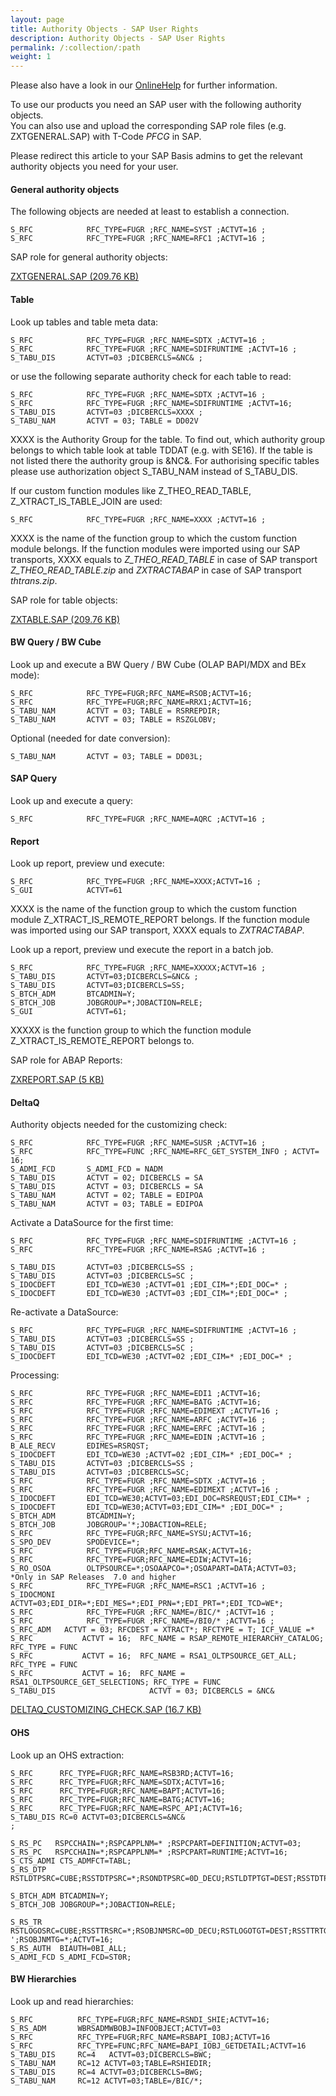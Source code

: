```yaml
---
layout: page
title: Authority Objects - SAP User Rights
description: Authority Objects - SAP User Rights
permalink: /:collection/:path
weight: 1
---
```


Please also have a look in our [OnlineHelp](https://help.theobald-software.com/en/) for further information.

To use our products you need an SAP user with the following authority objects. <br>
You can also use and upload the corresponding SAP role files (e.g. ZXTGENERAL.SAP) with T-Code *PFCG* in SAP. 

Please redirect this article to your SAP Basis admins to get the relevant authority objects you need for your user.  

#### General authority objects

The following objects are needed at least to establish a connection.

```
S_RFC            RFC_TYPE=FUGR ;RFC_NAME=SYST ;ACTVT=16 ;    
S_RFC            RFC_TYPE=FUGR ;RFC_NAME=RFC1 ;ACTVT=16 ; 
```

SAP role for general authority objects:

[ZXTGENERAL.SAP (209.76 KB)](/files/ZXTGENERAL.SAP)

#### Table

Look up tables and table meta data:

```
S_RFC            RFC_TYPE=FUGR ;RFC_NAME=SDTX ;ACTVT=16 ;                  
S_RFC            RFC_TYPE=FUGR ;RFC_NAME=SDIFRUNTIME ;ACTVT=16 ;           
S_TABU_DIS       ACTVT=03 ;DICBERCLS=&NC& ; 
```

or use the following separate authority check for each table to read: 

```
S_RFC            RFC_TYPE=FUGR ;RFC_NAME=SDTX ;ACTVT=16 ;                  
S_RFC            RFC_TYPE=FUGR ;RFC_NAME=SDIFRUNTIME ;ACTVT=16;
S_TABU_DIS       ACTVT=03 ;DICBERCLS=XXXX ;
S_TABU_NAM       ACTVT = 03; TABLE = DD02V
```

XXXX is the Authority Group for the table. To find out, which authority group belongs to which table look at table TDDAT (e.g. with SE16). 
If the table is not listed there the authority group is &NC&. For authorising specific tables please use authorization object S_TABU_NAM instead of S_TABU_DIS.

If our custom function modules like Z_THEO_READ_TABLE, Z_XTRACT_IS_TABLE_JOIN are used:

```
S_RFC            RFC_TYPE=FUGR ;RFC_NAME=XXXX ;ACTVT=16 ; 
```

XXXX is the name of the function group to which the custom function module belongs. If the function modules were imported using our SAP transports, XXXX equals to *Z_THEO_READ_TABLE* in case of SAP transport *Z_THEO_READ_TABLE.zip* and *ZXTRACTABAP* in case of SAP transport *thtrans.zip*.

SAP role for table objects:

[ZXTABLE.SAP (209.76 KB)](/files/ZXTABLE.SAP)

#### BW Query / BW Cube

Look up and execute a BW Query / BW Cube (OLAP BAPI/MDX and BEx mode):

```
S_RFC            RFC_TYPE=FUGR;RFC_NAME=RSOB;ACTVT=16;
S_RFC            RFC_TYPE=FUGR;RFC_NAME=RRX1;ACTVT=16;
S_TABU_NAM       ACTVT = 03; TABLE = RSRREPDIR;
S_TABU_NAM       ACTVT = 03; TABLE = RSZGLOBV;
```

Optional (needed for date conversion): 

```
S_TABU_NAM       ACTVT = 03; TABLE = DD03L;
```



#### SAP Query

Look up and execute a query:

```
S_RFC            RFC_TYPE=FUGR ;RFC_NAME=AQRC ;ACTVT=16 ;  
```

#### Report

Look up report, preview und execute:

```
S_RFC            RFC_TYPE=FUGR ;RFC_NAME=XXXX;ACTVT=16 ;
S_GUI            ACTVT=61 
```

XXXX is the name of the function group to which the custom function module Z_XTRACT_IS_REMOTE_REPORT belongs. If the function module was imported using our SAP transport, XXXX equals to *ZXTRACTABAP*.

Look up a report, preview und execute the report in a batch job.

```
S_RFC            RFC_TYPE=FUGR ;RFC_NAME=XXXXX;ACTVT=16 ;
S_TABU_DIS       ACTVT=03;DICBERCLS=&NC& ;
S_TABU_DIS       ACTVT=03;DICBERCLS=SS;
S_BTCH_ADM       BTCADMIN=Y;
S_BTCH_JOB       JOBGROUP=*;JOBACTION=RELE;
S_GUI            ACTVT=61;
```

XXXXX is the function group to which the function module Z_XTRACT_IS_REMOTE_REPORT belongs to.

SAP role for ABAP Reports:

[ZXREPORT.SAP (5 KB)](/files/ZXREPORT.SAP)

#### DeltaQ

Authority objects needed for the customizing check:

```
S_RFC            RFC_TYPE=FUGR ;RFC_NAME=SUSR ;ACTVT=16 ;  
S_RFC            RFC_TYPE=FUNC ;RFC_NAME=RFC_GET_SYSTEM_INFO ; ACTVT= 16; 
S_ADMI_FCD       S_ADMI_FCD = NADM
S_TABU_DIS       ACTVT = 02; DICBERCLS = SA
S_TABU_DIS       ACTVT = 03; DICBERCLS = SA
S_TABU_NAM       ACTVT = 02; TABLE = EDIPOA
S_TABU_NAM       ACTVT = 03; TABLE = EDIPOA
```

Activate a DataSource for the first time:

```
S_RFC            RFC_TYPE=FUGR ;RFC_NAME=SDIFRUNTIME ;ACTVT=16 ;   
S_RFC            RFC_TYPE=FUGR ;RFC_NAME=RSAG ;ACTVT=16 ;
   
S_TABU_DIS       ACTVT=03 ;DICBERCLS=SS ;                                                 
S_TABU_DIS       ACTVT=03 ;DICBERCLS=SC ;                                                 
S_IDOCDEFT       EDI_TCD=WE30 ;ACTVT=01 ;EDI_CIM=*;EDI_DOC=* ;                             
S_IDOCDEFT       EDI_TCD=WE30 ;ACTVT=03 ;EDI_CIM=*;EDI_DOC=* ;  
```

Re-activate a DataSource:

```
S_RFC            RFC_TYPE=FUGR ;RFC_NAME=SDIFRUNTIME ;ACTVT=16 ;    
S_TABU_DIS       ACTVT=03 ;DICBERCLS=SS ;                                  
S_TABU_DIS       ACTVT=03 ;DICBERCLS=SC ;                                                 
S_IDOCDEFT       EDI_TCD=WE30 ;ACTVT=02 ;EDI_CIM=* ;EDI_DOC=* ;       

```

Processing:

```
S_RFC            RFC_TYPE=FUGR ;RFC_NAME=EDI1 ;ACTVT=16;
S_RFC            RFC_TYPE=FUGR ;RFC_NAME=BATG ;ACTVT=16;
S_RFC            RFC_TYPE=FUGR ;RFC_NAME=EDIMEXT ;ACTVT=16 ; 
S_RFC            RFC_TYPE=FUGR ;RFC_NAME=ARFC ;ACTVT=16 ;
S_RFC            RFC_TYPE=FUGR ;RFC_NAME=ERFC ;ACTVT=16 ;
S_RFC            RFC_TYPE=FUGR ;RFC_NAME=EDIN ;ACTVT=16 ;
B_ALE_RECV       EDIMES=RSRQST;
S_IDOCDEFT       EDI_TCD=WE30 ;ACTVT=02 ;EDI_CIM=* ;EDI_DOC=* ;
S_TABU_DIS       ACTVT=03 ;DICBERCLS=SS ;                                  
S_TABU_DIS       ACTVT=03 ;DICBERCLS=SC;
S_RFC            RFC_TYPE=FUGR ;RFC_NAME=SDTX ;ACTVT=16 ;
S_RFC            RFC_TYPE=FUGR ;RFC_NAME=EDIMEXT ;ACTVT=16 ;
S_IDOCDEFT       EDI_TCD=WE30;ACTVT=03;EDI_DOC=RSREQUST;EDI_CIM=* ; 
S_IDOCDEFT       EDI_TCD=WE30;ACTVT=03;EDI_CIM=* ;EDI_DOC=* ; 
S_BTCH_ADM       BTCADMIN=Y;          
S_BTCH_JOB       JOBGROUP='*;JOBACTION=RELE; 
S_RFC            RFC_TYPE=FUGR;RFC_NAME=SYSU;ACTVT=16;
S_SPO_DEV        SPODEVICE=*;
S_RFC            RFC_TYPE=FUGR;RFC_NAME=RSAK;ACTVT=16;
S_RFC            RFC_TYPE=FUGR;RFC_NAME=EDIW;ACTVT=16;
S_RO_OSOA        OLTPSOURCE=*;OSOAAPCO=*;OSOAPART=DATA;ACTVT=03;  *Only in SAP Releases  7.0 and higher
S_RFC            RFC_TYPE=FUGR ;RFC_NAME=RSC1 ;ACTVT=16 ;
S_IDOCMONI ACTVT=03;EDI_DIR=*;EDI_MES=*;EDI_PRN=*;EDI_PRT=*;EDI_TCD=WE*;
S_RFC            RFC_TYPE=FUGR ;RFC_NAME=/BIC/* ;ACTVT=16 ;
S_RFC            RFC_TYPE=FUGR ;RFC_NAME=/BI0/* ;ACTVT=16 ;
S_RFC_ADM   ACTVT = 03; RFCDEST = XTRACT*; RFCTYPE = T; ICF_VALUE =* 
S_RFC           ACTVT = 16;  RFC_NAME = RSAP_REMOTE_HIERARCHY_CATALOG; RFC_TYPE = FUNC
S_RFC           ACTVT = 16;  RFC_NAME = RSA1_OLTPSOURCE_GET_ALL; RFC_TYPE = FUNC
S_RFC           ACTVT = 16;  RFC_NAME = RSA1_OLTPSOURCE_GET_SELECTIONS; RFC_TYPE = FUNC
S_TABU_DIS                     ACTVT = 03; DICBERCLS = &NC&
```
[DELTAQ_CUSTOMIZING_CHECK.SAP (16.7 KB)](/files/DELTAQ_CUSTOMIZING_CHECK.SAP)

#### OHS

Look up an OHS extraction:

```
S_RFC      RFC_TYPE=FUGR;RFC_NAME=RSB3RD;ACTVT=16;
S_RFC      RFC_TYPE=FUGR;RFC_NAME=SDTX;ACTVT=16;
S_RFC      RFC_TYPE=FUGR;RFC_NAME=BAPT;ACTVT=16;
S_RFC      RFC_TYPE=FUGR;RFC_NAME=BATG;ACTVT=16;
S_RFC      RFC_TYPE=FUGR;RFC_NAME=RSPC_API;ACTVT=16;
S_TABU_DIS RC=0 ACTVT=03;DICBERCLS=&NC& 
;

S_RS_PC   RSPCCHAIN=*;RSPCAPPLNM=* ;RSPCPART=DEFINITION;ACTVT=03;
S_RS_PC   RSPCCHAIN=*;RSPCAPPLNM=* ;RSPCPART=RUNTIME;ACTVT=16;
S_CTS_ADMI CTS_ADMFCT=TABL;
S_RS_DTP   RSTLDTPSRC=CUBE;RSSTDTPSRC=*;RSONDTPSRC=0D_DECU;RSTLDTPTGT=DEST;RSSTDTPTGT=*;ACTVT=16;

S_BTCH_ADM BTCADMIN=Y;
S_BTCH_JOB JOBGROUP=*;JOBACTION=RELE;

S_RS_TR    RSTLOGOSRC=CUBE;RSSTTRSRC=*;RSOBJNMSRC=0D_DECU;RSTLOGOTGT=DEST;RSSTTRTGT=' ';RSOBJNMTG=*;ACTVT=16;
S_RS_AUTH  BIAUTH=0BI_ALL;
S_ADMI_FCD S_ADMI_FCD=ST0R;
```

#### BW Hierarchies

Look up and read hierarchies:

```
S_RFC          RFC_TYPE=FUGR;RFC_NAME=RSNDI_SHIE;ACTVT=16;
S_RS_ADM       WBRSADMWBOBJ=INFOOBJECT;ACTVT=03
S_RFC          RFC_TYPE=FUGR;RFC_NAME=RSBAPI_IOBJ;ACTVT=16 
S_RFC          RFC_TYPE=FUNC;RFC_NAME=BAPI_IOBJ_GETDETAIL;ACTVT=16
S_TABU_DIS     RC=4   ACTVT=03;DICBERCLS=BWC;
S_TABU_NAM     RC=12 ACTVT=03;TABLE=RSHIEDIR;
S_TABU_DIS     RC=4 ACTVT=03;DICBERCLS=BWG;
S_TABU_NAM     RC=12 ACTVT=03;TABLE=/BIC/*;
```
